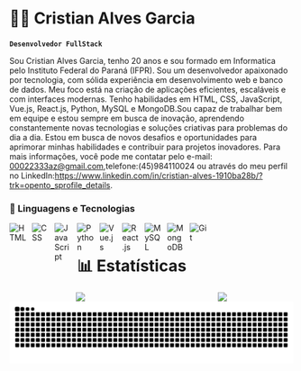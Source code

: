 # 👨‍💻 Cristian Alves Garcia

**`Desenvolvedor FullStack`**

Sou Cristian Alves Garcia, tenho 20 anos e sou formado em Informatica pelo Instituto Federal do Paraná (IFPR). Sou um desenvolvedor apaixonado por tecnologia, com sólida experiência em desenvolvimento web e banco de dados. Meu foco está na criação de aplicações eficientes, escaláveis e com interfaces modernas. Tenho habilidades em HTML, CSS, JavaScript, Vue.js, React.js, Python, MySQL e MongoDB.Sou capaz de trabalhar bem em equipe e estou sempre em busca de inovação, aprendendo constantemente novas tecnologias e soluções criativas para problemas do dia a dia. Estou em busca de novos desafios e oportunidades para aprimorar minhas habilidades e contribuir para projetos inovadores. Para mais informações, você pode me contatar pelo e-mail: 00022333az@gmail.com,telefone:(45)984110024 ou através do meu perfil no LinkedIn:https://www.linkedin.com/in/cristian-alves-1910ba28b/?trk=opento_sprofile_details.


### 🤖 Linguagens e Tecnologias

<img align="left" alt="HTML" title="HTML" width="30px" style="padding-right: 10px;" src= "https://cdn.jsdelivr.net/gh/devicons/devicon@latest/icons/html5/html5-original.svg" />

<img align="left" alt="CSS" title="CSS" width="30px" style="padding-right: 10px;" src="https://cdn.jsdelivr.net/gh/devicons/devicon@latest/icons/css3/css3-original.svg" />

<img align="left" alt="JavaScript" title="JavaScript" width="30px" style="padding-right: 10px;" src="https://cdn.jsdelivr.net/gh/devicons/devicon@latest/icons/javascript/javascript-original.svg" />

<img align="left" alt="Python" title="Python" width="30px" style="padding-right: 10px;" src="https://cdn.jsdelivr.net/gh/devicons/devicon@latest/icons/python/python-original.svg" />

<img align="left" alt="Vue.js" title="Vue.js" width="30px" style="padding-right: 10px;" src="https://cdn.jsdelivr.net/gh/devicons/devicon@latest/icons/vuejs/vuejs-original.svg" />

<img align="left" alt="React.js" title="React.js" width="30px" style="padding-right: 10px;" src="https://cdn.jsdelivr.net/gh/devicons/devicon@latest/icons/react/react-original.svg" />

<img align="left" alt="MySQL" title="MySQL" width="30px" style="padding-right: 10px;" src="https://cdn.jsdelivr.net/gh/devicons/devicon@latest/icons/mysql/mysql-original.svg" />

<img align="left" alt="MongoDB" title="MongoDB" width="30px" style="padding-right: 10px;" src="https://cdn.jsdelivr.net/gh/devicons/devicon@latest/icons/mongodb/mongodb-original.svg" />

<img align="left" alt="Git" title="Git" width="30px" style="padding-right: 10px;" src="https://cdn.jsdelivr.net/gh/devicons/devicon@latest/icons/git/git-original.svg" />

 <br>
 
# 📊 Estatísticas

<div style="display: flex; justify-content: space-around;">
  <img src="https://github-readme-stats.vercel.app/api?username=Cristian-Alves-Garcia&show_icons=true&count_private=true&hide=prs&hide_title=true&theme=radical" />
  <img src="https://github-readme-stats.vercel.app/api/top-langs/?username=Cristian-Alves-Garcia&layout=compact&theme=radical" />
</div>
<picture align="center">
  <source media="(prefers-color-scheme: dark)" srcset="https://raw.githubusercontent.com/Cristian-Alves-Garcia/Cristian-Alves-Garcia/output/github-contribution-grid-snake-dark.svg">
  <source media="(prefers-color-scheme: light)" srcset="https://raw.githubusercontent.com/Cristian-Alves-Garcia/Cristian-Alves-Garcia/output/github-contribution-grid-snake-dark.svg">
  <img align="center" alt="github contribution grid snake animation" src="https://raw.githubusercontent.com/Cristian-Alves-Garcia/Cristian-Alves-Garcia/output/github-contribution-grid-snake.svg">
</picture>

